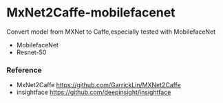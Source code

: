 # MxNet2Caffe-mobilefacenet
Convert model from MXNet to Caffe,especially tested with MobilefaceNet
- MobilefaceNet
- Resnet-50



### Reference
- MxNet2Caffe https://github.com/GarrickLin/MXNet2Caffe  
- insightface https://github.com/deepinsight/insightface
